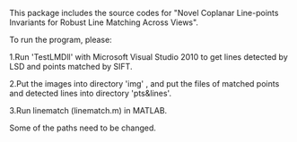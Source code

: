This package includes the source codes for  "Novel Coplanar Line-points Invariants for Robust Line Matching Across Views". 

To run the program, please:

1.Run 'TestLMDll' with Microsoft Visual Studio 2010 to get lines detected by LSD and points matched by SIFT.

2.Put the images into directory 'img' , and put the files of matched points and detected lines into directory 'pts&lines'.
 
3.Run linematch (linematch.m) in MATLAB.

Some of the paths need to be changed.


